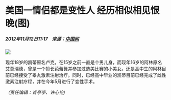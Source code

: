 # 美国一情侣都是变性人 经历相似相见恨晚(图)

##### 2012年11月12日11:17    来源：[中国网](http://www.china.com.cn/)

![](http://www.people.com.cn/mediafile/pic/20121112/81/8989988649089690009.jpg)

现年18岁的凯蒂原名卢克，在15岁之前一直是个男儿身，而现年16岁的阿林原名艾莫瑞德，曾是一个擅长芭蕾舞并参加过选美比赛的小美女。还是高中生的阿林目前已经接受了睾丸激素注射治疗。同时，已经高中毕业的凯蒂目前已经完成了雌性激素注射疗程，并在今年5月进行了变性手术。

_（责任编辑：肖亭亭、许心怡)_